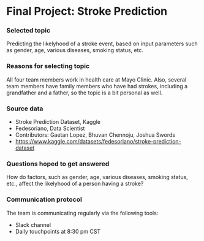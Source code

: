# Final Project: Stroke Prediction

### Selected topic
Predicting the likelyhood of a stroke event, based on input parameters such as gender, age, various diseases, smoking status, etc.

### Reasons for selecting topic
All four team members work in health care at Mayo Clinic. Also, several team members have family members who have had strokes, including a grandfather and a father, so the topic is a bit personal as well.

### Source data
- Stroke Prediction Dataset, Kaggle
- Fedesoriano, Data Scientist
- Contributors: Gaetan Lopez, Bhuvan Chennoju, Joshua Swords
- https://www.kaggle.com/datasets/fedesoriano/stroke-prediction-dataset

### Questions hoped to get answered
How do factors, such as gender, age, various diseases, smoking status, etc., affect the likelyhood of a person having a stroke?

### Communication protocol
The team is communicating regularly via the following tools:
- Slack channel
- Daily touchpoints at 8:30 pm CST

